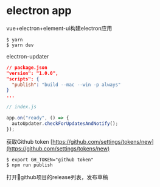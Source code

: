 # electron app

vue+electron+element-ui构建electron应用

```
$ yarn
$ yarn dev
```


electron-updater

```json
// package.json
"version": "1.0.0",
"scripts": {
  "publish": "build --mac --win -p always"
}
...
```

```js
// index.js

app.on("ready", () => {
  autoUpdater.checkForUpdatesAndNotify();
});
```

获取Github token [https://github.com/settings/tokens/new](https://github.com/settings/tokens/new)

```shell
$ export GH_TOKEN="github token"
$ npm run publish
```

打开github项目的release列表，发布草稿

